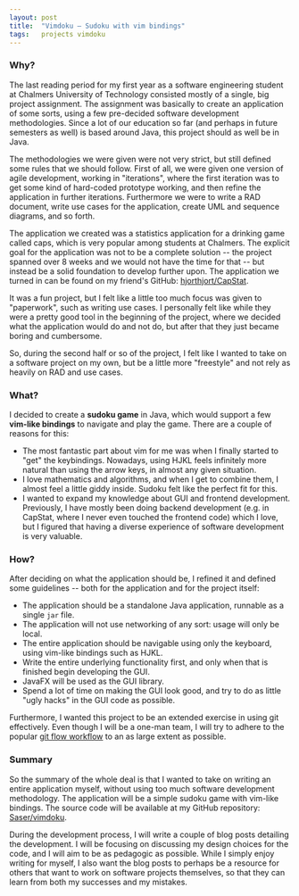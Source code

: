 ```yaml
---
layout: post
title:  "Vimdoku – Sudoku with vim bindings"
tags:   projects vimdoku
---
```

### Why?
The last reading period for my first year as a software engineering student at Chalmers University of Technology consisted mostly of a single, big project assignment. The assignment was basically to create an application of some sorts, using a few pre-decided software development methodologies. Since a lot of our education so far (and perhaps in future semesters as well) is based around Java, this project should as well be in Java.

The methodologies we were given were not very strict, but still defined some rules that we should follow. First of all, we were given one version of agile development, working in "iterations", where the first iteration was to get some kind of hard-coded prototype working, and then refine the application in further iterations. Furthermore we were to write a RAD document, write use cases for the application, create UML and sequence diagrams, and so forth.

The application we created was a statistics application for a drinking game called caps, which is very popular among students at Chalmers. The explicit goal for the application was not to be a complete solution -- the project spanned over 8 weeks and we would not have the time for that -- but instead be a solid foundation to develop further upon. The application we turned in can be found on my friend's GitHub: [hjorthjort/CapStat][capstat-gh].

It was a fun project, but I felt like a little too much focus was given to "paperwork", such as writing use cases. I personally felt like while they were a pretty good tool in the beginning of the project, where we decided what the application would do and not do, but after that they just became boring and cumbersome.

So, during the second half or so of the project, I felt like I wanted to take on a software project on my own, but be a little more "freestyle" and not rely as heavily on RAD and use cases.

### What?
I decided to create a **sudoku game** in Java, which would support a few **vim-like bindings** to navigate and play the game. There are a couple of reasons for this:

*   The most fantastic part about vim for me was when I finally started to "get" the keybindings. Nowadays, using HJKL feels infinitely more natural than using the arrow keys, in almost any given situation.
*   I love mathematics and algorithms, and when I get to combine them, I almost feel a little giddy inside. Sudoku felt like the perfect fit for this.
*   I wanted to expand my knowledge about GUI and frontend development. Previously, I have mostly been doing backend development (e.g. in CapStat, where I never even touched the frontend code) which I love, but I figured that having a diverse experience of software development is very valuable.

### How?
After deciding on what the application should be, I refined it and defined some guidelines -- both for the application and for the project itself:

*   The application should be a standalone Java application, runnable as a single `jar` file.
*   The application will not use networking of any sort: usage will only be local.
*   The entire application should be navigable using only the keyboard, using vim-like bindings such as HJKL.
*   Write the entire underlying functionality first, and only when that is finished begin developing the GUI.
*   JavaFX will be used as the GUI library.
*   Spend a lot of time on making the GUI look good, and try to do as little "ugly hacks" in the GUI code as possible.

Furthermore, I wanted this project to be an extended exercise in using git effectively. Even though I will be a one-man team, I will try to adhere to the popular [git flow workflow][git-flow] to an as large extent as possible.

### Summary
So the summary of the whole deal is that I wanted to take on writing an entire application myself, without using too much software development methodology. The application will be a simple sudoku game with vim-like bindings. The source code will be available at my GitHub repository: [Saser/vimdoku][vimdoku-gh].

During the development process, I will write a couple of blog posts detailing the development. I will be focusing on discussing my design choices for the code, and I will aim to be as pedagogic as possible. While I simply enjoy writing for myself, I also want the blog posts to perhaps be a resource for others that want to work on software projects themselves, so that they can learn from both my successes and my mistakes.

[capstat-gh]:   https://github.com/hjorthjort/CapStat
[git-flow]:     http://nvie.com/posts/a-successful-git-branching-model/
[vimdoku-gh]:   https://github.com/Saser/vimdoku
